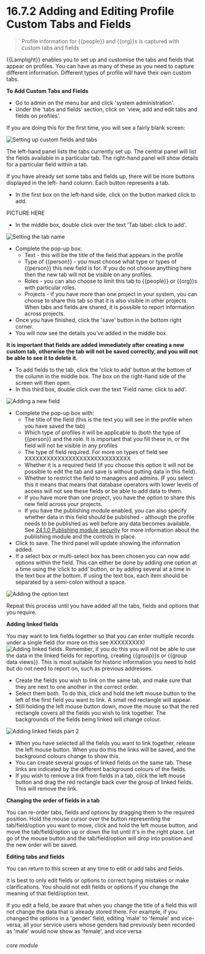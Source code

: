 # 16.7.2   Adding and Editing Profile Custom Tabs and Fields

> Profile information for {{people}} and {{org}}s is captured with custom tabs and fields

{{Lamplight}} enables you to set up and customise the tabs and fields that appear on profiles. You can have as many of these as you need to capture different information. Different types of profile will have their own custom tabs. 

**To Add Custom Tabs and Fields**

- Go to admin on the menu bar and click 'system administration'.
- Under the 'tabs and fields' section, click on 'view, add and edit tabs and fields on profiles'.

If you are doing this for the first time, you will see a fairly blank screen:

![Setting up custom fields and tabs]({{imgpath}}146a.png)

The left-hand panel lists the tabs currently set up. The central panel will list the fields available in a particular tab. The right-hand panel will show details for a particular field within a tab.

If you have already set some tabs and fields up, there will be more buttons displayed in the left- hand column. Each button represents a tab.

- In the first box on the left-hand side, click on the button marked click to add.

PICTURE HERE

- In the middle box, double click over the text 'Tab label: click to add'.

![Setting the tab name](146c.png)

- Complete the pop-up box:
   - Text - this will be the title of the field that appears in the profile
   - Type of {{person}} - you must choose what type or types of {{person}} this new field is for. If you do not choose anything here then the new tab will not be visible on any profiles.
   - Roles - you can also choose to limit this tab to {{people}} or {{org}}s with particular roles.
   - Projects - if you have more than one project in your system, you can choose to share this tab so that it is also visible in other projects. When tabs and fields are shared, it is possible to report information across projects.
- Once you have finished, click the 'save' button in the bottom right corner. 
- You will now see the details you’ve added in the middle box.


**It is important that fields are added immediately after creating a new custom tab, otherwise the tab will not be saved correctly, and you will not be able to see it to delete it.**



- To add fields to the tab, click the 'click to add' button at the bottom of the column in the middle box. The box on the right-hand side of the screen will then open.
- In this third box, double click over the text 'Field name: click to add'.

![Adding a new field]({{imgpath}}146d.png)

- Complete the pop-up box with:
   - The title of the field (this is the text you will see in the profile when you have saved the tab)
   - Which type of profiles it will be applicable to (both the type of {{person}} and the role. It is important that you fill these in, or the field will not be visible in any profiles
   - The type of field required. For more on types of field see XXXXXXXXXXXXXXXXXXXXXXXXXXXXX
   - Whether it is a required field (if you choose this option it will not be possible to edit the tab and save is without putting data in this field).
   - Whether to restrict the field to managers and admins. IF you select this it means that  means that database operators with lower levels of access will not see these fields or be able to add data to them.
   - If you have more than one project, you have the option to share this new field across your projects.
   - If you have the publishing module enabled, you can also specify whether data in this field should be published - although the profile needs to be published as well before any data becomes available. See [24.1.0  Publishing module security](/help/index/p/24.1.0) for more information about the publishing module and the controls in place.
- Click to save. The third panel will update showing the information added. 
- If a select box or multi-select box has been chosen you can now add options within the field. This can either be done by adding one option at a time using the ‘click to add’ button, or by adding several at a time in the text box at the bottom. If using the text box, each item should be separated by a semi-colon without a space. 

![Adding the option text](146f.png)

Repeat this process until you have added all the tabs, fields and options that you require.

**Adding linked fields**

You may want to link fields together so that you can enter multiple records under a single field (for more on this see XXXXXXXXX)
![Adding linked fields](146g.png). Remember, if you do this you will not be able to use the data in the linked fields for reporting, creating {{group}}s or {{group data views}}. This is most suitable for historic information you need to hold but do not need to report on, such as previous addresses.

- Create the fields you wish to link on the same tab, and make sure that they are next to one another in the correct order. 
- Select them both. To do this, click and hold the left mouse button to the left of the first field you want to link. A small red rectangle will appear. 
- Still holding the left mouse button down, move the mouse so that the red rectangle covers all the fields you wish to link together. The backgrounds of the fields being linked will change colour. 

![Adding linked fields part 2](146h.png)

- When you have selected all the fields you want to link together, release the left mouse button. When you do this the links will be saved, and the background colours change to show this.
- You can create several groups of linked fields on the same tab. These links are indicated by the different background colours of the fields.
- If you wish to remove a link from fields in a tab, click the left mouse button and drag the red rectangle back over the group of linked fields. This will remove the link.

**Changing the order of fields in a tab**

You can re-order tabs, fields and options by dragging them to the required position. Hold the mouse cursor over the button representing the tab/field/option you want to move, click and hold the left mouse button, and move the tab/field/option up or down the list until it's in the right place. Let go of the mouse button and the tab/field/option will drop into position and the new order will be saved.

**Editing tabs and fields**

You can return to this screen at any time to edit or add tabs and fields. 

It is best to only edit fields or options to correct typing mistakes or make clarifications. You should not edit fields or options if you change the meaning of that field/option text. 

If you edit a field, be aware that when you change the title of a field this will not change the data that is already stored there. For example, if you changed the options in a 'gender' field, editing 'male' to 'female' and vice-versa, all your service users whose genders had previously been recorded as 'male' would now show as 'female', and vice versa. 


###### core module

